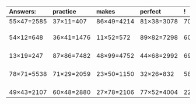 | Answers: | practice | makes | perfect | ! |
| :--- | :--- | :--- | :--- | :--- |
| 55×47=2585 | 37×11=407 | 86×49=4214 | 81×38=3078 | 70×20=1400 | 
|   |   |   |   |   | 
|   |   |   |   |   | 
|   |   |   |   |   | 
| 54×12=648 | 36×41=1476 | 11×52=572 | 89×82=7298 | 60×68=4080 | 
|   |   |   |   |   | 
|   |   |   |   |   | 
|   |   |   |   |   | 
|   |   |   |   |   | 
| 13×19=247 | 87×86=7482 | 48×99=4752 | 44×68=2992 | 69×36=2484 | 
|   |   |   |   |   | 
|   |   |   |   |   | 
|   |   |   |   |   | 
|   |   |   |   |   | 
| 78×71=5538 | 71×29=2059 | 23×50=1150 | 32×26=832 | 58×79=4582 | 
|   |   |   |   |   | 
|   |   |   |   |   | 
|   |   |   |   |   | 
|   |   |   |   |   | 
| 49×43=2107 | 60×48=2880 | 27×78=2106 | 77×52=4004 | 22×23=506 | 
